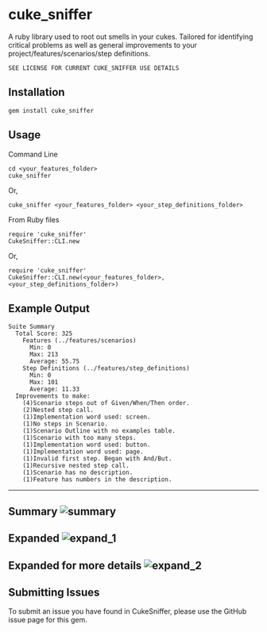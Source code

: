 cuke_sniffer
============
A ruby library used to root out smells in your cukes. Tailored for identifying critical problems as well as general improvements to your project/features/scenarios/step definitions.

`SEE LICENSE FOR CURRENT CUKE_SNIFFER USE DETAILS`

Installation
-----------

    gem install cuke_sniffer


Usage
-----
Command Line

    cd <your_features_folder>
    cuke_sniffer
    
    
Or,

    cuke_sniffer <your_features_folder> <your_step_definitions_folder>

From Ruby files

    require 'cuke_sniffer'
    CukeSniffer::CLI.new
    
Or, 

    require 'cuke_sniffer'
    CukeSniffer::CLI.new(<your_features_folder>, <your_step_definitions_folder>)
    
Example Output
----
    Suite Summary
      Total Score: 325
        Features (../features/scenarios)
          Min: 0
          Max: 213
          Average: 55.75
        Step Definitions (../features/step_definitions)
          Min: 0
          Max: 101
          Average: 11.33
      Improvements to make:
        (4)Scenario steps out of Given/When/Then order.
        (2)Nested step call.
        (1)Implementation word used: screen.
        (1)No steps in Scenario.
        (1)Scenario Outline with no examples table.
        (1)Scenario with too many steps.
        (1)Implementation word used: button.
        (1)Implementation word used: page.
        (1)Invalid first step. Began with And/But.
        (1)Recursive nested step call.
        (1)Scenario has no description.
        (1)Feature has numbers in the description.
----        
Summary
![summary](http://i.imgur.com/ShwXD.png)
----
Expanded
![expand_1](http://i.imgur.com/vPkDq.png)
----
Expanded for more details
![expand_2](http://i.imgur.com/CLPGf.png)
----

Submitting Issues
-----
To submit an issue you have found in CukeSniffer, please use the GitHub issue page for this gem.
